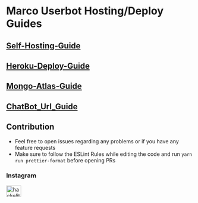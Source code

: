 # Marco Userbot Hosting/Deploy Guides

## [Self-Hosting-Guide](https://github.com/hackelite01/Marco-WA/blob/main/Guides/Self-Hosting/Self-Hosting-Guide.md)
## [Heroku-Deploy-Guide](https://github.com/hackelite01/Marco-WA/blob/main/Guides/Heroku/Heroku-Deploy-Guide.md) 
## [Mongo-Atlas-Guide](https://github.com/hackelite01/Marco-WA/blob/main/Guides/Mongo/Mongo-Atlas-Guide.md)
## [ChatBot_Url_Guide](https://github.com/hackelite01/Marco-WA/blob/main/Guides/ChatBot/Chatbot_Url_Guide.md)

##  Contribution

+ Feel free to open issues regarding any problems or if you have any feature requests
+ Make sure to follow the ESLint Rules while editing the code and run `yarn run prettier-format` before opening PRs

###  Instagram

<a href="https://instagram.com/hackelite01" target="blank"><img align="center" src="https://raw.githubusercontent.com/rahuldkjain/github-profile-readme-generator/master/src/images/icons/Social/instagram.svg" alt="hackelite01" height="30" width="40" /></a>

